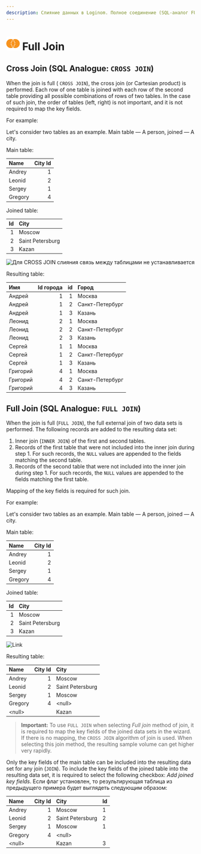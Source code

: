 ```yaml
---
description: Слияние данных в Loginom. Полное соединение (SQL-аналог FULL JOIN). Перекрестное соединение (SQL-аналог CROSS JOIN).
---
```

# ![Full Join](./../../../images/icons/components/joindata/join-full_default.svg) Full Join

## Cross Join (SQL Analogue: `CROSS JOIN`)

When the join is full ( `CROSS JOIN`), the cross join (or Cartesian product) is performed. Each row of one table is joined with each row of the second table providing all possible combinations of rows of two tables.
In the case of such join, the order of tables (left, right) is not important, and it is not required to map the key fields.

For example:

Let's consider two tables as an example. Main table — A person, joined — A city.

Main table:

|Name|City Id|
|:-|-:|
|Andrey|1|
|Leonid|2|
|Sergey|1|
|Gregory|4|

Joined table:

|Id|City|
|-:|:-|
|1|Moscow|
|2|Saint Petersburg|
|3|Kazan|

![Для CROSS JOIN слияния связь между таблицами не устанавливается](./merge-crossjoin.png)

Resulting table:

|Имя|Id города|id|Город|
|:-|-:|-:|:-|
|Андрей|1|1|Москва|
|Андрей|1|2|Санкт-Петербург|
|Андрей|1|3|Казань|
|Леонид|2|1|Москва|
|Леонид|2|2|Санкт-Петербург|
|Леонид|2|3|Казань|
|Сергей|1|1|Москва|
|Сергей|1|2|Санкт-Петербург|
|Сергей|1|3|Казань|
|Григорий|4|1|Москва|
|Григорий|4|2|Санкт-Петербург|
|Григорий|4|3|Казань|

## Full Join (SQL Analogue: `FULL JOIN`)

When the join is full (`FULL JOIN`), the full external join of two data sets is performed. The following records are added to the resulting data set:

1. Inner join (`INNER JOIN`) of the first and second tables.
2. Records of the first table that were not included into the inner join during step 1. For such records, the `NULL` values are appended to the fields matching the second table.
3. Records of the second table that were not included into the inner join during step 1. For such records, the `NULL` values are appended to the fields matching the first table.

Mapping of the key fields is required for such join.

For example:

Let's consider two tables as an example. Main table — A person, joined — A city.

Main table:

|Name|City Id|
|:-|-:|
|Andrey|1|
|Leonid|2|
|Sergey|1|
|Gregory|4|

Joined table:

|Id|City|
|-:|:-|
|1|Moscow|
|2|Saint Petersburg|
|3|Kazan|

![Link](./merge-fulljoin.png)

Resulting table:

|Name|City Id|City|
|:-|-:|:-|
|Andrey|1|Moscow|
|Leonid|2|Saint Petersburg|
|Sergey|1|Moscow|
|Gregory|4|&#60;null>|
|&#60;null>||Kazan|

> **Important:** To use `FULL JOIN` when selecting *Full join* method of join, it is required to map the key fields of the joined data sets in the wizard. If there is no mapping, the `CROSS JOIN` algorithm of join is used. When selecting this join method, the resulting sample volume can get higher very rapidly.

Only the key fields of the main table can be included into the resulting data set for any join (`JOIN`). To include the key fields of the joined table into the resulting data set, it is required to select the following checkbox: *Add joined key fields*. Если флаг установлен, то результирующая таблица из предыдущего примера будет выглядеть следующим образом:

|Name|City Id|City|Id|
|:-|-:|:-|:-|
|Andrey|1|Moscow|1|
|Leonid|2|Saint Petersburg|2|
|Sergey|1|Moscow|1|
|Gregory|4|&#60;null>||
|&#60;null>||Kazan|3|